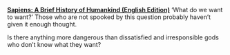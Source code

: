 [**Sapiens: A Brief History of Humankind (English Edition)**](http://amzn.eu/7ReaJVB)
‘What do we want to want?’ Those who are not spooked by this question probably haven’t given it enough thought.

Is there anything more dangerous than dissatisfied and irresponsible gods who don’t know what they want?